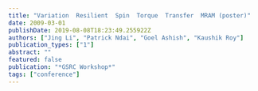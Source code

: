 ```yaml
---
title: "Variation  Resilient  Spin  Torque  Transfer  MRAM (poster)"
date: 2009-03-01
publishDate: 2019-08-08T18:23:49.255922Z
authors: ["Jing Li", "Patrick Ndai", "Goel Ashish", "Kaushik Roy"]
publication_types: ["1"]
abstract: ""
featured: false
publication: "*GSRC Workshop*"
tags: ["conference"]
---
```


